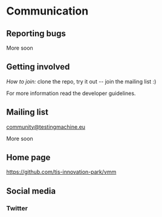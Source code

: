 # Communication

## Reporting bugs

More soon

## Getting involved

*How to join:* clone the repo, try it out -- join the mailing list :)

For more information read the developer guidelines.

## Mailing list

community@testingmachine.eu  

More soon

## Home page

https://github.com/tis-innovation-park/vmm

## Social media

### Twitter



